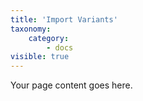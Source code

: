 ```yaml
---
title: 'Import Variants'
taxonomy:
    category:
        - docs
visible: true
---
```


Your page content goes here.